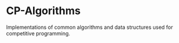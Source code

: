 # CP-Algorithms
Implementations of common algorithms and data structures used for competitive programming.
